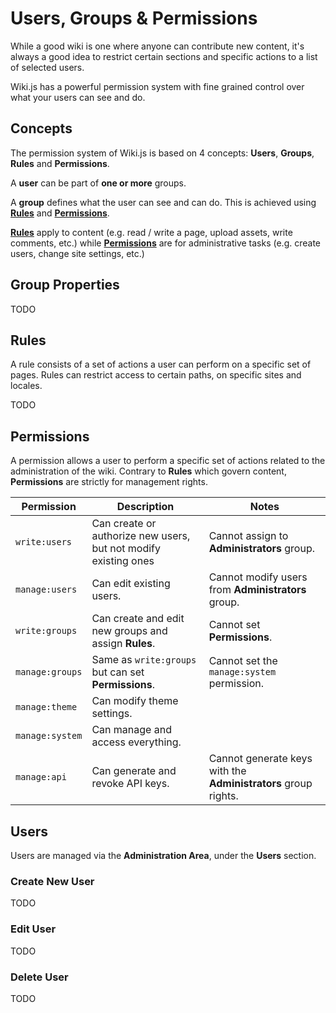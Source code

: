 # Users, Groups & Permissions

While a good wiki is one where anyone can contribute new content, it's always a good idea to restrict certain sections and specific actions to a list of selected users.

Wiki.js has a powerful permission system with fine grained control over what your users can see and do.

## Concepts

The permission system of Wiki.js is based on 4 concepts: **Users**, **Groups**, **Rules** and **Permissions**.

A **user** can be part of **one or more** groups.

A **group** defines what the user can see and can do. This is achieved using [**Rules**](#rules) and [**Permissions**](#permissions). 

[**Rules**](#rules) apply to content (e.g. read / write a page, upload assets, write comments, etc.) while [**Permissions**](#permissions) are for administrative tasks (e.g. create users, change site settings, etc.)

## Group Properties

TODO

## Rules

A rule consists of a set of actions a user can perform on a specific set of pages. Rules can restrict access to certain paths, on specific sites and locales.

TODO

## Permissions

A permission allows a user to perform a specific set of actions related to the administration of the wiki. Contrary to **Rules** which govern content, **Permissions** are strictly for management rights.

| Permission      | Description                                                     | Notes                                                          |
|-----------------|-----------------------------------------------------------------|----------------------------------------------------------------|
| `write:users`   | Can create or authorize new users, but not modify existing ones | Cannot assign to **Administrators** group.                     |
| `manage:users`  | Can edit existing users.                                        | Cannot modify users from **Administrators** group.             |
| `write:groups`  | Can create and edit new groups and assign **Rules**.            | Cannot set **Permissions**.                                    |
| `manage:groups` | Same as `write:groups` but can set **Permissions**.             | Cannot set the `manage:system` permission.                     |
| `manage:theme`  | Can modify theme settings.                                      |                                                                |
| `manage:system` | Can manage and access everything.                               |                                                                |
| `manage:api`    | Can generate and revoke API keys.                               | Cannot generate keys with the **Administrators** group rights. |

## Users

Users are managed via the **Administration Area**, under the **Users** section.

### Create New User

TODO

### Edit User

TODO

### Delete User

TODO
